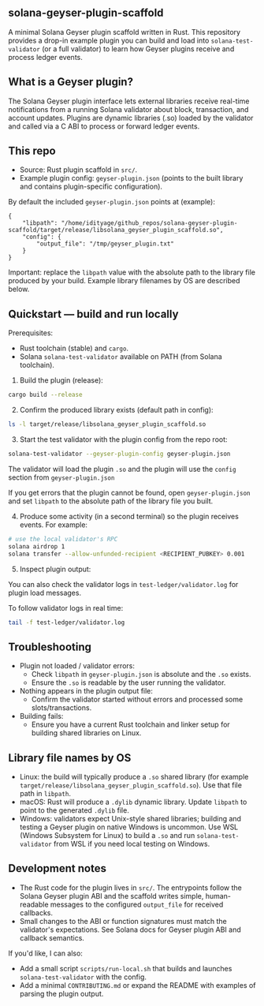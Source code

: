 ## solana-geyser-plugin-scaffold

A minimal Solana Geyser plugin scaffold written in Rust. This repository provides a drop-in example plugin you can build and load into `solana-test-validator` (or a full validator) to learn how Geyser plugins receive and process ledger events.

## What is a Geyser plugin?

The Solana Geyser plugin interface lets external libraries receive real-time notifications from a running Solana validator about block, transaction, and account updates. Plugins are dynamic libraries (.so) loaded by the validator and called via a C ABI to process or forward ledger events.

## This repo

- Source: Rust plugin scaffold in `src/`.
- Example plugin config: `geyser-plugin.json` (points to the built library and contains plugin-specific configuration).

By default the included `geyser-plugin.json` points at (example):

```
{
	"libpath": "/home/idityage/github_repos/solana-geyser-plugin-scaffold/target/release/libsolana_geyser_plugin_scaffold.so",
	"config": {
		"output_file": "/tmp/geyser_plugin.txt"
	}
}
```

Important: replace the `libpath` value with the absolute path to the library file produced by your build. Example library filenames by OS are described below.

## Quickstart — build and run locally

Prerequisites:

- Rust toolchain (stable) and `cargo`.
- Solana `solana-test-validator` available on PATH (from Solana toolchain).

1. Build the plugin (release):

```bash
cargo build --release
```

2. Confirm the produced library exists (default path in config):

```bash
ls -l target/release/libsolana_geyser_plugin_scaffold.so
```

3. Start the test validator with the plugin config from the repo root:

```bash
solana-test-validator --geyser-plugin-config geyser-plugin.json
```

The validator will load the plugin `.so` and the plugin will use the `config` section from `geyser-plugin.json`

If you get errors that the plugin cannot be found, open `geyser-plugin.json` and set `libpath` to the absolute path of the library file you built.

4. Produce some activity (in a second terminal) so the plugin receives events. For example:

```bash
# use the local validator's RPC
solana airdrop 1
solana transfer --allow-unfunded-recipient <RECIPIENT_PUBKEY> 0.001
```

5. Inspect plugin output:

You can also check the validator logs in `test-ledger/validator.log` for plugin load messages.

To follow validator logs in real time:

```bash
tail -f test-ledger/validator.log
```

## Troubleshooting

- Plugin not loaded / validator errors:
  - Check `libpath` in `geyser-plugin.json` is absolute and the `.so` exists.
  - Ensure the `.so` is readable by the user running the validator.
- Nothing appears in the plugin output file:
  - Confirm the validator started without errors and processed some slots/transactions.
- Building fails:
  - Ensure you have a current Rust toolchain and linker setup for building shared libraries on Linux.

## Library file names by OS

- Linux: the build will typically produce a `.so` shared library (for example `target/release/libsolana_geyser_plugin_scaffold.so`). Use that file path in `libpath`.
- macOS: Rust will produce a `.dylib` dynamic library. Update `libpath` to point to the generated `.dylib` file.
- Windows: validators expect Unix-style shared libraries; building and testing a Geyser plugin on native Windows is uncommon. Use WSL (Windows Subsystem for Linux) to build a `.so` and run `solana-test-validator` from WSL if you need local testing on Windows.

## Development notes

- The Rust code for the plugin lives in `src/`. The entrypoints follow the Solana Geyser plugin ABI and the scaffold writes simple, human-readable messages to the configured `output_file` for received callbacks.
- Small changes to the ABI or function signatures must match the validator's expectations. See Solana docs for Geyser plugin ABI and callback semantics.

If you'd like, I can also:

- Add a small script `scripts/run-local.sh` that builds and launches `solana-test-validator` with the config.
- Add a minimal `CONTRIBUTING.md` or expand the README with examples of parsing the plugin output.

